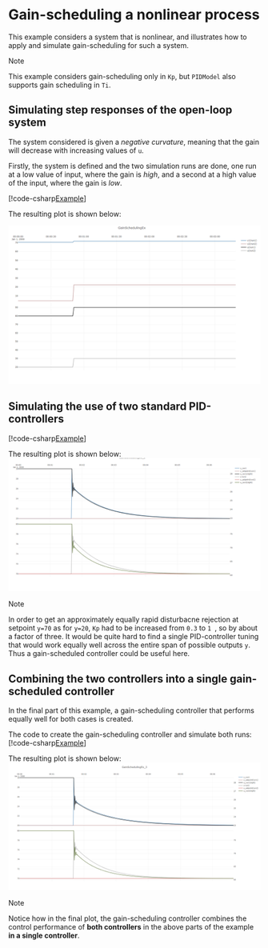 # Gain-scheduling a nonlinear process

This example considers a system that is nonlinear, and illustrates how to apply and simulate
gain-scheduling for such a system.

> [!Note]
> This example considers gain-scheduling only in ``Kp``, but ``PIDModel`` also supports gain scheduling
> in ``Ti``.

## Simulating step responses of the open-loop system

The system considered is given a *negative curvature*, meaning that the gain will decrease with increasing values of 
``u``.

Firstly, the system is defined and the two simulation runs are done, one run at a low value of input, where the 
gain is *high*, and a second at a high value of the input, where the gain is *low*.

[!code-csharp[Example](../TimeSeriesAnalysis.Tests/Examples/ProcessControl.cs?name=GainScheduling_Part1)]

The resulting plot is shown below:

![Example 5 result](images/ex_gainscheduling_part1.png)

## Simulating the use of two standard PID-controllers
[!code-csharp[Example](../TimeSeriesAnalysis.Tests/Examples/ProcessControl.cs?name=GainScheduling_Part2)]


The resulting plot is shown below:
![Example 5 result](images/ex_gainscheduling_part2.png)

> [!Note]
> In order to get an approximately equally rapid disturbacne rejection at setpoint ``y=70``
> as for ``y=20``, ``Kp`` had to be increased from ``0.3`` to ``1 ``, so by about a factor of three.
> It would be quite hard to find a single PID-controller tuning that would work equally well across
> the entire span of possible outputs ``y``. Thus a gain-scheduled controller could be useful here.

## Combining the two controllers into a single gain-scheduled controller

In the final part of this example, a gain-scheduling controller that performs equally well for both 
cases is created.

The code to create the gain-scheduling controller and simulate both runs:
[!code-csharp[Example](../TimeSeriesAnalysis.Tests/Examples/ProcessControl.cs?name=GainScheduling_Part3)]

The resulting plot is shown below:
![Example 5 result](images/ex_gainscheduling_part3.png)

> [!Note]
> Notice how in the final plot, the gain-scheduling controller combines the control performance 
> of **both controllers** in the above parts of the example **in a single controller**.

